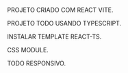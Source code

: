 PROJETO CRIADO COM REACT VITE.

PROJETO TODO USANDO TYPESCRIPT.

INSTALAR TEMPLATE REACT-TS.

CSS MODULE.

TODO RESPONSIVO.